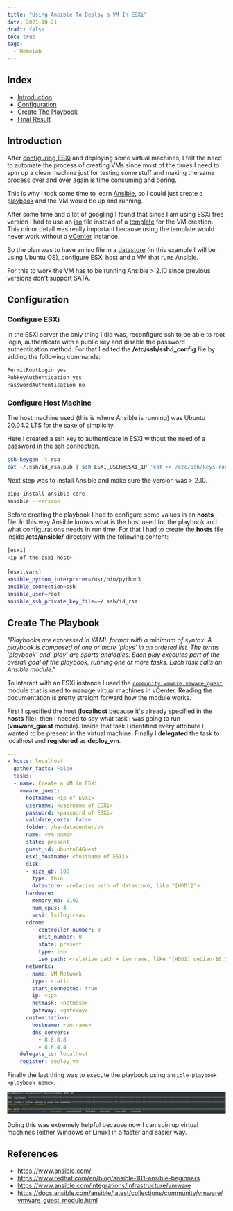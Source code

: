 ```yaml
---
title: "Using Ansible To Deploy a VM In ESXi"
date: 2021-10-21
draft: false
toc: true
tags:
  - Homelab
---
```


## Index

- [Introduction](#introduction)
- [Configuration](#configuration)
- [Create The Playbook](#create-the-playbook)
- [Final Result](#final-result)

## Introduction

After [configuring ESXi](https://brunoteixeira1996.github.io/publications/2021-07-22-My-ESXi-Server.html) and deploying some virtual machines, I felt the need to automate the process of creating VMs since most of the times I need to spin up a clean machine just for testing some stuff and making the same process over and over again is time consuming and boring. 

This is why I took some time to learn [Ansible](https://www.ansible.com/), so I could just create a [playbook](https://docs.ansible.com/ansible/latest/user_guide/playbooks.html) and the VM would be up and running.

After some time and a lot of googling I found that since I am using ESXi free version I had to use an [iso](https://www.lifewire.com/iso-file-2625923) file instead of a [template](https://geek-university.com/vmware-esxi/what-is-a-virtual-machine-template/) for the VM creation. This minor detail was really important because using the template would never work without a [vCenter](https://www.vmware.com/products/vcenter-server.html) instance.

So the plan was to have an iso file in a [datastore](https://geek-university.com/vmware-esxi/what-is-a-datastore/) (in this example I will be using Ubuntu OS), configure ESXi host and a VM that runs Ansible.

For this to work the VM has to be running Ansible > 2.10 since previous versions don't support SATA.


## Configuration

### Configure ESXi

In the ESXi server the only thing I did was, reconfigure ssh to be able to root login, authenticate with a public key and disable the password authentication method. For that I edited the **/etc/ssh/sshd_config** file by adding the following commands:

```bash
PermitRootLogin yes
PubkeyAuthentication yes
PasswordAuthentication no
```


### Configure Host Machine

The host machine used (this is where Ansible is running) was Ubuntu 20.04.2 LTS for the sake of simplicity.

Here I created a ssh key to authenticate in ESXI without the need of a password in the ssh connection.

```bash
ssh-keygen -t rsa
cat ~/.ssh/id_rsa.pub | ssh ESXI_USER@ESXI_IP 'cat >> /etc/ssh/keys-root/authorized_keys'
```
Next step was to install Ansible and make sure the version was > 2.10.

```bash
pip3 install ansible-core
ansible --version
```

Before creating the playbook I had to configure some values in an **hosts** file. In this way Ansible knows what is the host used for the playbook and what configurations needs in run time. For that I had to create the **hosts** file inside **/etc/ansible/** directory with the following content:

```bash
[esxi]
<ip of the esxi host>

[esxi:vars]
ansible_python_interpreter=/usr/bin/python3
ansible_connection=ssh
ansible_user=root
ansible_ssh_private_key_file=~/.ssh/id_rsa
```

## Create The Playbook

*"Playbooks are expressed in YAML format with a minimum of syntax. A playbook is composed of one or more ‘plays’ in an ordered list. The terms ‘playbook’ and ‘play’ are sports analogies. Each play executes part of the overall goal of the playbook, running one or more tasks. Each task calls an Ansible module."*


To interact with an ESXi instance I used the [`community.vmware.vmware_guest`](https://docs.ansible.com/ansible/latest/collections/community/vmware/vmware_guest_module.html) module that is used to manage virtual machines in vCenter. Reading the documentation is pretty straight forward how the module works.

First I specified the host (**localhost** because it's already specified in the **hosts** file), then I needed to say what task I was going to run (**vmware_guest** module). Inside that task I identified every attribute I wanted to be present in the virtual machine. Finally I **delegated** the task to localhost and **registered** as **deploy_vm**.


```yaml
---
- hosts: localhost
  gather_facts: False
  tasks:
  - name: Create a VM in ESXi 
    vmware_guest:
      hostname: <ip of ESXi>
      username: <username of ESXi>
      password: <password of ESXi>
      validate_certs: False
      folder: /ha-datacenter/vm
      name: <vm-name>
      state: present
      guest_id: ubuntu64Guest
      esxi_hostname: <hostname of ESXi>
      disk:
      - size_gb: 100
        type: thin
        datastore: <relative path of datastore, like "[HDD1]">
      hardware:
        memory_mb: 8192
        num_cpus: 4
        scsi: lsilogicsas
      cdrom:
        - controller_number: 0
          unit_number: 0
          state: present
          type: iso
          iso_path: <relative path + iso name, like "[HDD1] debian-10.5.0-amd64-DVD-1.iso">
      networks:
      - name: VM Network
        type: static
        start_connected: true
        ip: <ip>
        netmask: <netmask>
        gateway: <gateway>
      customization:
        hostname: <vm-name>
        dns_servers:
          - 8.8.8.8
          - 8.8.4.4
    delegate_to: localhost
    register: deploy_vm
```

Finally the last thing was to execute the playbook using `ansible-playbook <playbook name>`.

<div style="text-align:center">
    <img style="width:900px" src="/images/deploy_vm_ansible_esxi/run_playbook_ansible.png">
</div>


Doing this was extremely helpful because now I can spin up virtual machines (either Windows or Linux) in a faster and easier way.


## References

* https://www.ansible.com/
* https://www.redhat.com/en/blog/ansible-101-ansible-beginners
* https://www.ansible.com/integrations/infrastructure/vmware
* https://docs.ansible.com/ansible/latest/collections/community/vmware/vmware_guest_module.html